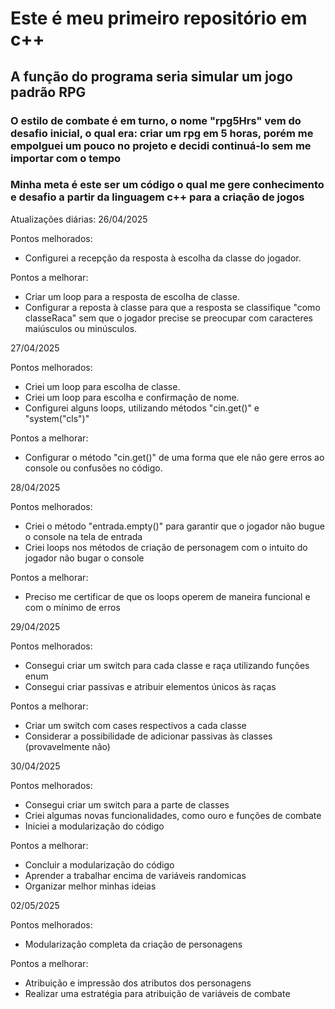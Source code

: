 # Este é meu primeiro repositório em c++
## A função do programa seria simular um jogo padrão RPG
### O estilo de combate é em turno, o nome "rpg5Hrs" vem do desafio inicial, o qual era: criar um rpg em 5 horas, porém me empolguei um pouco no projeto e decidi continuá-lo sem me importar com o tempo
### Minha meta é este ser um código o qual me gere conhecimento e desafio a partir da linguagem c++ para a criação de jogos

Atualizações diárias:
26/04/2025 

Pontos melhorados:
- Configurei a recepção da resposta à escolha da classe do jogador.
  
Pontos a melhorar:
- Criar um loop para a resposta de escolha de classe.
- Configurar a reposta à classe para que a resposta se classifique "como classeRaca" sem que o jogador precise se preocupar com caracteres maiúsculos ou minúsculos. 
                                
27/04/2025 

Pontos melhorados:
- Criei um loop para escolha de classe.
- Criei um loop para escolha e confirmação de nome.
- Configurei alguns loops, utilizando métodos "cin.get()" e "system("cls")"
                                
Pontos a melhorar:
- Configurar o método "cin.get()" de uma forma que ele não gere erros ao console ou confusões no código.

28/04/2025

Pontos melhorados:
- Criei o método "entrada.empty()" para garantir que o jogador não bugue o console na tela de entrada
- Criei loops nos métodos de criação de personagem com o intuito do jogador não bugar o console

Pontos a melhorar:
- Preciso me certificar de que os loops operem de maneira funcional e com o mínimo de erros             

29/04/2025

Pontos melhorados:
- Consegui criar um switch para cada classe e raça utilizando funções enum
- Consegui criar passivas e atribuir elementos únicos às raças

Pontos a melhorar: 
- Criar um switch com cases respectivos a cada classe
- Considerar a possibilidade de adicionar passivas às classes (provavelmente não)

30/04/2025

Pontos melhorados:
- Consegui criar um switch para a parte de classes
- Criei algumas novas funcionalidades, como ouro e funções de combate
- Iniciei a modularização do código

Pontos a melhorar:
- Concluir a modularização do código
- Aprender a trabalhar encima de variáveis randomicas
- Organizar melhor minhas ideias

02/05/2025

Pontos melhorados:
- Modularização completa da criação de personagens

Pontos a melhorar: 
- Atribuição e impressão dos atributos dos personagens
- Realizar uma estratégia para atribuição de variáveis de combate
